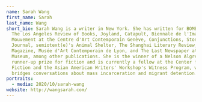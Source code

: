 ```yaml
---
name: Sarah Wang
first_name: Sarah
last_name: Wang
short_bio: Sarah Wang is a writer in New York. She has written for BOMB, n+1,
  The Los Angeles Review of Books, Joyland, Catapult, Biennale de l'Image en
  Mouvement at the Centre d'Art Contemporain Genève, Conjunctions, Stonecutter
  Journal, semiotext(e)'s Animal Shelter, The Shanghai Literary Review, Performa
  Magazine, Musée d'Art Contemporain de Lyon, and The Last Newspaper at the New
  Museum, among other publications. She is the winner of a Nelson Algren
  runner-up prize for fiction and is currently a fellow at the Center for
  Fiction and the Asian American Writers' Workshop's Witness Program, which
  bridges conversations about mass incarceration and migrant detention.
portraits:
  - media: 2020/10/sarah-wang
website: http://wangsarah.com/
---
```

